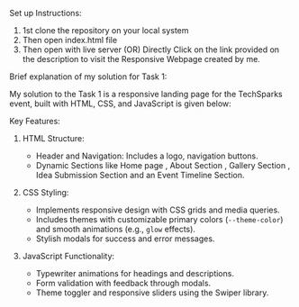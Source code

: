 Set up Instructions:
1. 1st clone the repository on your local system
2. Then open index.html file
3. Then open with live server
(OR)
Directly Click on the link provided on the description to visit the Responsive Webpage created by me.

Brief explanation of my solution for Task 1:

My solution to the Task 1 is a responsive landing page for the TechSparks event, built with HTML, CSS, and JavaScript is given below:

 Key Features:
1. HTML Structure:
   - Header and Navigation: Includes a logo, navigation buttons.
   - Dynamic Sections like Home page , About Section , Gallery Section , Idea Submission Section and an Event Timeline Section.
    
2. CSS Styling:
   - Implements responsive design with CSS grids and media queries.
   - Includes themes with customizable primary colors (`--theme-color`) and smooth animations (e.g., `glow` effects).
   - Stylish modals for success and error messages.

3. JavaScript Functionality:
   - Typewriter animations for headings and descriptions.
   - Form validation with feedback through modals.
   - Theme toggler and responsive sliders using the Swiper library.

